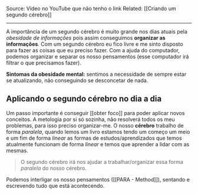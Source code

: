 Source: Vídeo no YouTube que não tenho o link
Related: [[Criando um segundo cérebro]]

---

A importância de um segundo cérebro é muito grande nos dias atuais pela *obesidade de informações* pois assim conseguimos **organizar as informações**.
Com um segundo cérebro eu fico livre e me sinto disposto para fazer as coisas que eu preciso fazer.
Com a ajuda do computador, podemos organizar e separar os nosso pensamentos (esse computador irá filtrar o que precisamos fazer).

**Sintomas da obesidade mental:** sentimos a necessidade de sempre estar se atualizando, não conseguindo se desconcetar de nada.

## Aplicando o segundo cérebro no dia a dia
Um passo importante é conseguir [[obter foco]] para poder aplicar novos conceitos.
A metologia por si só sozinha, não resolverá todos os meu problemas, para isso preciso organizar-me.
O nosso **cérebro** trabalho de forma *paralela*, quando lemos um livro estamos tendo um começo um meio e um fim de forma *linear* as formas de estudos/aprendizados que temos atualmente funcionam de forma *linear* e temos que aprender a lidar com as mesmas.

> O segundo cérebro irá nos ajudar a trabalhar/organizar essa forma *paralela* do nosso cérebro.

Podemos interligar os nosso pensamentos ([[PARA - Method]]), sentando e escrevendo tudo que está acontecendo.